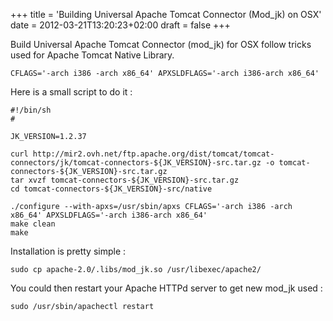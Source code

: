 +++
title = 'Building Universal Apache Tomcat Connector (Mod_jk) on OSX'
date = 2012-03-21T13:20:23+02:00
draft = false
+++

Build Universal Apache Tomcat Connector (mod_jk) for OSX follow tricks used for Apache Tomcat Native Library.

```
CFLAGS='-arch i386 -arch x86_64' APXSLDFLAGS='-arch i386-arch x86_64'
```

Here is a small script to do it :

```
#!/bin/sh
#

JK_VERSION=1.2.37

curl http://mir2.ovh.net/ftp.apache.org/dist/tomcat/tomcat-connectors/jk/tomcat-connectors-${JK_VERSION}-src.tar.gz -o tomcat-connectors-${JK_VERSION}-src.tar.gz
tar xvzf tomcat-connectors-${JK_VERSION}-src.tar.gz
cd tomcat-connectors-${JK_VERSION}-src/native

./configure --with-apxs=/usr/sbin/apxs CFLAGS='-arch i386 -arch x86_64' APXSLDFLAGS='-arch i386-arch x86_64'
make clean
make
```

Installation is pretty simple :

```
sudo cp apache-2.0/.libs/mod_jk.so /usr/libexec/apache2/
```

You could then restart your Apache HTTPd server to get new mod_jk used :

```
sudo /usr/sbin/apachectl restart
```